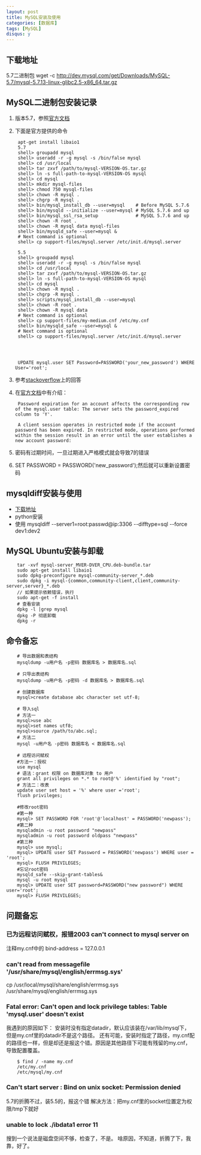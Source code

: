 ```yaml
---
layout: post
title: MySQL安装及使用
categories: [数据库]
tags: [MySQL]
disqus: y
---
```

## 下载地址

5.7二进制包
wget -c http://dev.mysql.com/get/Downloads/MySQL-5.7/mysql-5.7.13-linux-glibc2.5-x86_64.tar.gz

## MySQL二进制包安装记录

1. 版本5.7，参照[官方文档](https://dev.mysql.com/doc/refman/5.7/en/binary-installation.html)
2. 下面是官方提供的命令

        apt-get install libaio1
        5.7
        shell> groupadd mysql
        shell> useradd -r -g mysql -s /bin/false mysql
        shell> cd /usr/local
        shell> tar zxvf /path/to/mysql-VERSION-OS.tar.gz
        shell> ln -s full-path-to-mysql-VERSION-OS mysql
        shell> cd mysql
        shell> mkdir mysql-files
        shell> chmod 750 mysql-files
        shell> chown -R mysql .
        shell> chgrp -R mysql .
        shell> bin/mysql_install_db --user=mysql    # Before MySQL 5.7.6
        shell> bin/mysqld --initialize --user=mysql # MySQL 5.7.6 and up
        shell> bin/mysql_ssl_rsa_setup              # MySQL 5.7.6 and up
        shell> chown -R root .
        shell> chown -R mysql data mysql-files
        shell> bin/mysqld_safe --user=mysql &
        # Next command is optional
        shell> cp support-files/mysql.server /etc/init.d/mysql.server

        5.5
        shell> groupadd mysql
        shell> useradd -r -g mysql -s /bin/false mysql
        shell> cd /usr/local
        shell> tar zxvf /path/to/mysql-VERSION-OS.tar.gz
        shell> ln -s full-path-to-mysql-VERSION-OS mysql
        shell> cd mysql
        shell> chown -R mysql .
        shell> chgrp -R mysql .
        shell> scripts/mysql_install_db --user=mysql
        shell> chown -R root .
        shell> chown -R mysql data
        # Next command is optional
        shell> cp support-files/my-medium.cnf /etc/my.cnf
        shell> bin/mysqld_safe --user=mysql &
        # Next command is optional
        shell> cp support-files/mysql.server /etc/init.d/mysql.server




        UPDATE mysql.user SET Password=PASSWORD('your_new_password') WHERE User='root';

8. 参考[stackoverflow](http://stackoverflow.com/questions/33467337/reset-mysql-root-password-using-alter-user-statement-after-install-on-mac)上的回答
9. 在[官方文档](https://dev.mysql.com/doc/refman/5.6/en/alter-user.html)中有介绍：

        Password expiration for an account affects the corresponding row of the mysql.user table: The server sets the password_expired column to 'Y'.

        A client session operates in restricted mode if the account password has been expired. In restricted mode, operations performed within the session result in an error until the user establishes a new account password:

10. 密码有过期时间，一旦过期进入严格模式就会导致7的错误
11. SET PASSWORD = PASSWORD('new_password');然后就可以重新设置密码

## mysqldiff安装与使用

* [下载地址](http://cdn.mysql.com//Downloads/MySQLGUITools/mysql-utilities-1.5.6.tar.gz)
* python安装
* 使用 mysqldiff --server1=root:passwd@ip:3306 --difftype=sql --force dev1:dev2

## MySQL Ubuntu安装与卸载

        tar -xvf mysql-server_MVER-DVER_CPU.deb-bundle.tar
        sudo apt-get install libaio1
        sudo dpkg-preconfigure mysql-community-server_*.deb
        sudo dpkg -i mysql-{common,community-client,client,community-server,server}_*.deb
        // 如果提示依赖错误，执行
        sudo apt-get -f install
        # 查看安装
        dpkg -l |grep mysql
        dpkg -P 彻底卸载
        dpkg -r


## 命令备忘


        # 导出数据和表结构
        mysqldump -u用户名 -p密码 数据库名 > 数据库名.sql

        # 只导出表结构
        mysqldump -u用户名 -p密码 -d 数据库名 > 数据库名.sql

        # 创建数据库
        mysql>create database abc character set utf-8;

        # 导入sql
        # 方法一
        mysql>use abc
        mysql>set names utf8;
        mysql>source /path/to/abc.sql;
        # 方法二
        mysql -u用户名 -p密码 数据库名 < 数据库名.sql

        # 远程访问赋权
        #方法一：授权
        use mysql
        # 语法：grant 权限 on 数据库对象 to 用户
        grant all privileges on *.* to root@'%' identified by "root";
        # 方法二：改表
        update user set host = '%' where user ='root';
        flush privileges;

        #修改root密码
        #第一种
        mysql> SET PASSWORD FOR 'root'@'localhost' = PASSWORD('newpass');
        #第二种
        mysqladmin -u root password "newpass"
        mysqladmin -u root password oldpass "newpass"
        #第三种
        mysql> use mysql;
        mysql> UPDATE user SET Password = PASSWORD('newpass') WHERE user = 'root';
        mysql> FLUSH PRIVILEGES;
        #忘记root密码
        mysqld_safe --skip-grant-tables&
        mysql -u root mysql
        mysql> UPDATE user SET password=PASSWORD("new password") WHERE user='root';
        mysql> FLUSH PRIVILEGES;



## 问题备忘

### 已为远程访问赋权，报错2003 can't connect to mysql server on

注释my.cnf中的    bind-address = 127.0.0.1

### can't read from messagefile '/usr/share/mysql/english/errmsg.sys'

cp /usr/local/mysql/share/english/errmsg.sys /usr/share/mysql/english/errmsg.sys


### Fatal error: Can't open and lock privilege tables: Table 'mysql.user' doesn't exist

我遇到的原因如下：
安装时没有指定datadir，默认应该装在/var/lib/mysql下，但是my.cnf里的datadir不是这个路径。
还有可能，安装时指定了路径，my.cnf配的路径也一样，但是却还是报这个错。原因是其他路径下可能有残留的my.cnf，导致配置覆盖。

        $ find / -name my.cnf
        /etc/my.cnf
        /etc/mysql/my.cnf


### Can't start server : Bind on unix socket: Permission denied

5.7的折腾不过，装5.5的，报这个错
解决方法：把my.cnf里的socket位置定为权限/tmp下就好

### unable to lock ./ibdata1 error 11

搜到一个说法是磁盘空间不够，检查了，不是。
啥原因，不知道，折腾了下，我靠，好了。
